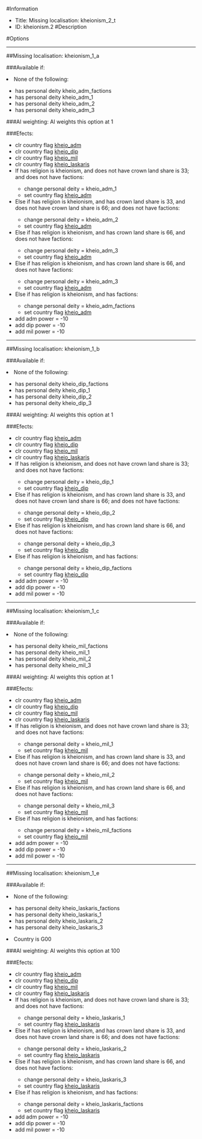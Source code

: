 #Information
 - Title: Missing localisation: kheionism_2_t
 - ID: kheionism.2
#Description

#Options

___
##Missing localisation: kheionism_1_a

###Available if:
<li>None of the following:</li><ul><li>has personal deity kheio_adm_factions</li><li>has personal deity  kheio_adm_1</li><li>has personal deity   kheio_adm_2</li><li>has personal deity    kheio_adm_3</li></ul>

###AI weighting:
AI weights this option at 1


###Efects:<ul><li>clr country flag [kheio_adm](../flags/kheio_adm.md)</li><li>clr country flag [kheio_dip](../flags/kheio_dip.md)</li><li>clr country flag [kheio_mil](../flags/kheio_mil.md)</li><li>clr country flag [kheio_laskaris](../flags/kheio_laskaris.md)</li><li>If has religion is kheionism, and does not have crown land share is 33; and  does not have factions:</li><ul><li>change personal deity = kheio_adm_1</li><li>set country flag [kheio_adm](../flags/kheio_adm.md)</li></ul><li>Else if has religion is kheionism, and  has crown land share is 33, and does not have crown land share is 66; and  does not have factions:</li><ul><li>change personal deity = kheio_adm_2</li><li>set country flag [kheio_adm](../flags/kheio_adm.md)</li></ul><li>Else if has religion is kheionism, and  has crown land share is 66, and  does not have factions:</li><ul><li>change personal deity = kheio_adm_3</li><li>set country flag [kheio_adm](../flags/kheio_adm.md)</li></ul><li>Else if has religion is kheionism, and  has crown land share is 66, and  does not have factions:</li><ul><li>change personal deity = kheio_adm_3</li><li>set country flag [kheio_adm](../flags/kheio_adm.md)</li></ul><li>Else if has religion is kheionism, and  has factions:</li><ul><li>change personal deity = kheio_adm_factions</li><li>set country flag [kheio_adm](../flags/kheio_adm.md)</li></ul><li>add adm power = -10</li><li>add dip power = -10</li><li>add mil power = -10</li></ul>

___
##Missing localisation: kheionism_1_b

###Available if:
<li>None of the following:</li><ul><li>has personal deity kheio_dip_factions</li><li>has personal deity  kheio_dip_1</li><li>has personal deity   kheio_dip_2</li><li>has personal deity    kheio_dip_3</li></ul>

###AI weighting:
AI weights this option at 1


###Efects:<ul><li>clr country flag [kheio_adm](../flags/kheio_adm.md)</li><li>clr country flag [kheio_dip](../flags/kheio_dip.md)</li><li>clr country flag [kheio_mil](../flags/kheio_mil.md)</li><li>clr country flag [kheio_laskaris](../flags/kheio_laskaris.md)</li><li>If has religion is kheionism, and does not have crown land share is 33; and  does not have factions:</li><ul><li>change personal deity = kheio_dip_1</li><li>set country flag [kheio_dip](../flags/kheio_dip.md)</li></ul><li>Else if has religion is kheionism, and  has crown land share is 33, and does not have crown land share is 66; and  does not have factions:</li><ul><li>change personal deity = kheio_dip_2</li><li>set country flag [kheio_dip](../flags/kheio_dip.md)</li></ul><li>Else if has religion is kheionism, and  has crown land share is 66, and  does not have factions:</li><ul><li>change personal deity = kheio_dip_3</li><li>set country flag [kheio_dip](../flags/kheio_dip.md)</li></ul><li>Else if has religion is kheionism, and  has factions:</li><ul><li>change personal deity = kheio_dip_factions</li><li>set country flag [kheio_dip](../flags/kheio_dip.md)</li></ul><li>add adm power = -10</li><li>add dip power = -10</li><li>add mil power = -10</li></ul>

___
##Missing localisation: kheionism_1_c

###Available if:
<li>None of the following:</li><ul><li>has personal deity kheio_mil_factions</li><li>has personal deity  kheio_mil_1</li><li>has personal deity   kheio_mil_2</li><li>has personal deity    kheio_mil_3</li></ul>

###AI weighting:
AI weights this option at 1


###Efects:<ul><li>clr country flag [kheio_adm](../flags/kheio_adm.md)</li><li>clr country flag [kheio_dip](../flags/kheio_dip.md)</li><li>clr country flag [kheio_mil](../flags/kheio_mil.md)</li><li>clr country flag [kheio_laskaris](../flags/kheio_laskaris.md)</li><li>If has religion is kheionism, and does not have crown land share is 33; and  does not have factions:</li><ul><li>change personal deity = kheio_mil_1</li><li>set country flag [kheio_mil](../flags/kheio_mil.md)</li></ul><li>Else if has religion is kheionism, and  has crown land share is 33, and does not have crown land share is 66; and  does not have factions:</li><ul><li>change personal deity = kheio_mil_2</li><li>set country flag [kheio_mil](../flags/kheio_mil.md)</li></ul><li>Else if has religion is kheionism, and  has crown land share is 66, and  does not have factions:</li><ul><li>change personal deity = kheio_mil_3</li><li>set country flag [kheio_mil](../flags/kheio_mil.md)</li></ul><li>Else if has religion is kheionism, and  has factions:</li><ul><li>change personal deity = kheio_mil_factions</li><li>set country flag [kheio_mil](../flags/kheio_mil.md)</li></ul><li>add adm power = -10</li><li>add dip power = -10</li><li>add mil power = -10</li></ul>

___
##Missing localisation: kheionism_1_e

###Available if:
<li>None of the following:</li><ul><li>has personal deity kheio_laskaris_factions</li><li>has personal deity  kheio_laskaris_1</li><li>has personal deity   kheio_laskaris_2</li><li>has personal deity    kheio_laskaris_3</li></ul><li>Country is G00</li>

###AI weighting:
AI weights this option at 100


###Efects:<ul><li>clr country flag [kheio_adm](../flags/kheio_adm.md)</li><li>clr country flag [kheio_dip](../flags/kheio_dip.md)</li><li>clr country flag [kheio_mil](../flags/kheio_mil.md)</li><li>clr country flag [kheio_laskaris](../flags/kheio_laskaris.md)</li><li>If has religion is kheionism, and does not have crown land share is 33; and  does not have factions:</li><ul><li>change personal deity = kheio_laskaris_1</li><li>set country flag [kheio_laskaris](../flags/kheio_laskaris.md)</li></ul><li>Else if has religion is kheionism, and  has crown land share is 33, and does not have crown land share is 66; and  does not have factions:</li><ul><li>change personal deity = kheio_laskaris_2</li><li>set country flag [kheio_laskaris](../flags/kheio_laskaris.md)</li></ul><li>Else if has religion is kheionism, and  has crown land share is 66, and  does not have factions:</li><ul><li>change personal deity = kheio_laskaris_3</li><li>set country flag [kheio_laskaris](../flags/kheio_laskaris.md)</li></ul><li>Else if has religion is kheionism, and  has factions:</li><ul><li>change personal deity = kheio_laskaris_factions</li><li>set country flag [kheio_laskaris](../flags/kheio_laskaris.md)</li></ul><li>add adm power = -10</li><li>add dip power = -10</li><li>add mil power = -10</li></ul>

